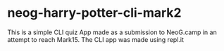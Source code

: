 # neog-harry-potter-cli-mark2
This is a simple CLI quiz App made as a submission to NeoG.camp in an attempt to reach Mark15. The CLI app was made using repl.it
